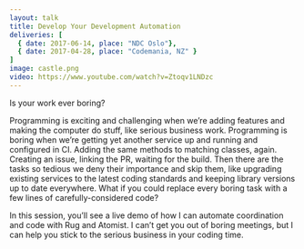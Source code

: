 ```yaml
---
layout: talk
title: Develop Your Development Automation
deliveries: [
  { date: 2017-06-14, place: "NDC Oslo"},
  { date: 2017-04-28, place: "Codemania, NZ" }
]
image: castle.png
video: https://www.youtube.com/watch?v=Ztoqv1LNDzc
---
```


Is your work ever boring?

Programming is exciting and challenging when we’re adding features and making the computer do stuff, like serious business work. Programming is boring when we’re getting yet another service up and running and configured in CI. Adding the same methods to matching classes, again. Creating an issue, linking the PR, waiting for the build. Then there are the tasks so tedious we deny their importance and skip them, like upgrading existing services to the latest coding standards and keeping library versions up to date everywhere. What if you could replace every boring task with a few lines of carefully-considered code?

In this session, you’ll see a live demo of how I can automate coordination and code with Rug and Atomist. I can’t get you out of boring meetings, but I can help you stick to the serious business in your coding time.
